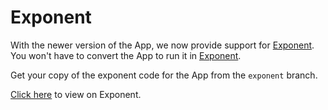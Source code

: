 
# Exponent

With the newer version of the App, we now provide support for [Exponent](https://getexponent.com/).  
You won't have to convert the App to run it in [Exponent](https://getexponent.com/).

Get your copy of the exponent code for the App from the `exponent` branch.

[Click here](https://exp.host/@geekyants/StrapFlatApp) to view on Exponent.
